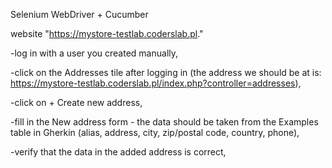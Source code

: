 Selenium WebDriver + Cucumber

website "https://mystore-testlab.coderslab.pl."

-log in with a user you created manually,

-click on the Addresses tile after logging in (the address we should be at is: 
https://mystore-testlab.coderslab.pl/index.php?controller=addresses),

-click on + Create new address,

-fill in the New address form - the data should be taken from the Examples table in Gherkin 
(alias, address, city, zip/postal code, country, phone),

-verify that the data in the added address is correct,
